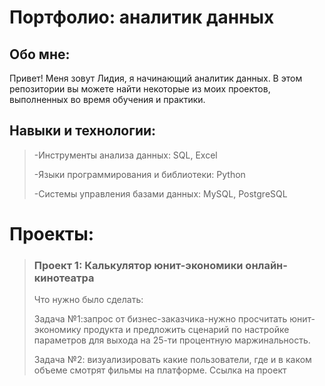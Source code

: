 # Портфолио: аналитик данных
## Обо мне:
Привет! Меня зовут Лидия, я начинающий аналитик данных. В этом репозитории вы можете найти некоторые из моих проектов, выполненных во время обучения и практики.
## Навыки и технологии:
 > -Инструменты анализа данных: SQL, Excel
 > 
 >-Языки программирования и библиотеки: Python
 > 
 >-Системы управления базами данных: MySQL, PostgreSQL
# Проекты:
> ### Проект 1: Калькулятор юнит-экономики онлайн-кинотеатра
> Что нужно было сделать:
> 
> Задача №1:запрос от бизнес-заказчика-нужно просчитать юнит-экономику продукта и предложить сценарий по настройке параметров для выхода на 25-ти процентную маржинальность.
> 
> Задача №2: визуализировать какие пользователи, где и в каком объеме смотрят фильмы на платформе.
> Ссылка на проект 
